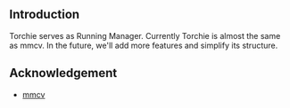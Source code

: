 ## Introduction
Torchie serves as Running Manager. Currently Torchie is almost the same as mmcv. 
In the future, we'll add more features and simplify its structure.

## Acknowledgement
* [mmcv](https://github.com/open-mmlab/mmcv)

